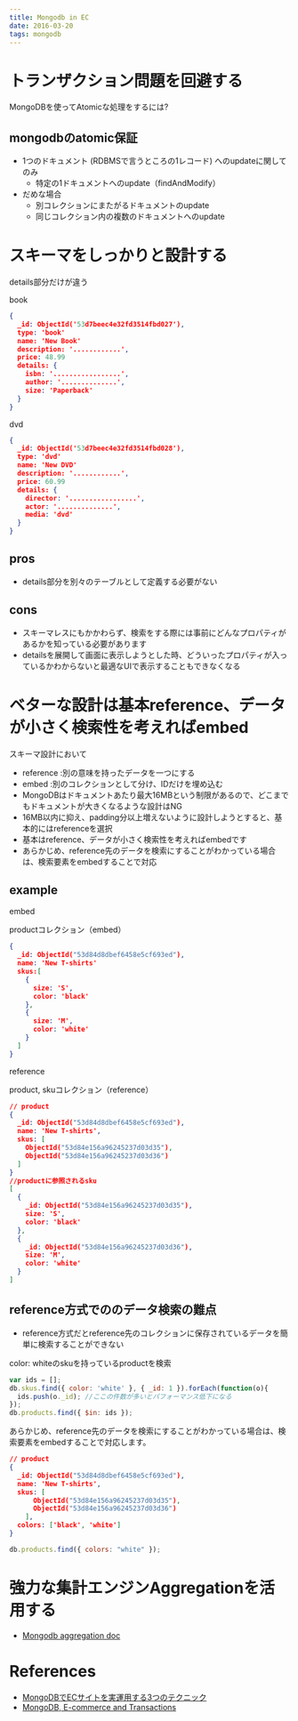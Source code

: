 ```yaml
---
title: Mongodb in EC
date: 2016-03-20
tags: mongodb
---
```


# トランザクション問題を回避する

MongoDBを使ってAtomicな処理をするには? 

## mongodbのatomic保証

+ 1つのドキュメント (RDBMSで言うところの1レコード) へのupdateに関してのみ
  + 特定の1ドキュメントへのupdate（findAndModify）
+ だめな場合
  + 別コレクションにまたがるドキュメントのupdate
  + 同じコレクション内の複数のドキュメントへのupdate

# スキーマをしっかりと設計する

details部分だけが違う

book
```json
{
  _id: ObjectId('53d7beec4e32fd3514fbd027'),
  type: 'book'
  name: 'New Book'
  description: '............',
  price: 48.99
  details: {
    isbn: '.................',
    author: '..............',
    size: 'Paperback'
  }
}
```

dvd
```json
{
  _id: ObjectId('53d7beec4e32fd3514fbd028'),
  type: 'dvd'
  name: 'New DVD'
  description: '............',
  price: 60.99
  details: {
    director: '.................',
    actor: '..............',
    media: 'dvd'
  }
}
```

## pros

+ details部分を別々のテーブルとして定義する必要がない

## cons

+ スキーマレスにもかかわらず、検索をする際には事前にどんなプロパティがあるかを知っている必要があります
+ detailsを展開して画面に表示しようとした時、どういったプロパティが入っているかわからないと最適なUIで表示することもできなくなる


# ベターな設計は基本reference、データが小さく検索性を考えればembed

スキーマ設計において

+ reference :別の意味を持ったデータを一つにする
+ embed :別のコレクションとして分け、IDだけを埋め込む
+ MongoDBはドキュメントあたり最大16MBという制限があるので、どこまでもドキュメントが大きくなるような設計はNG
+ 16MB以内に抑え、padding分以上増えないように設計しようとすると、基本的にはreferenceを選択
+ 基本はreference、データが小さく検索性を考えればembedです
+ あらかじめ、reference先のデータを検索にすることがわかっている場合は、検索要素をembedすることで対応 
 
## example

embed

productコレクション（embed）

```json
{
  _id: ObjectId("53d84d8dbef6458e5cf693ed"),
  name: 'New T-shirts'
  skus:[
    {
      size: 'S',
      color: 'black'
    },
    {
      size: 'M',
      color: 'white'
    }
  ]
}
```

reference

product, skuコレクション（reference）


```json
// product
{
  _id: ObjectId("53d84d8dbef6458e5cf693ed"),
  name: 'New T-shirts',
  skus: [
    ObjectId("53d84e156a96245237d03d35"),
    ObjectId("53d84e156a96245237d03d36")
  ]
}
//productに参照されるsku
[
  {
    _id: ObjectId("53d84e156a96245237d03d35"),
    size: 'S',
    color: 'black'        
  },
  {
    _id: ObjectId("53d84e156a96245237d03d36"),
    size: 'M',
    color: 'white'
  }
]
```

## reference方式でののデータ検索の難点

+ reference方式だとreference先のコレクションに保存されているデータを簡単に検索することができない

color: whiteのskuを持っているproductを検索

```js
var ids = [];
db.skus.find({ color: 'white' }, { _id: 1 }).forEach(function(o){
  ids.push(o._id); //ここの件数が多いとパフォーマンス低下になる
});
db.products.find({ $in: ids });
```

あらかじめ、reference先のデータを検索にすることがわかっている場合は、検索要素をembedすることで対応します。

```json
// product
{
  _id: ObjectId("53d84d8dbef6458e5cf693ed"),
  name: 'New T-shirts',
  skus: [
      ObjectId("53d84e156a96245237d03d35"),
      ObjectId("53d84e156a96245237d03d36")
    ],
  colors: ['black', 'white']
}
```


```js
db.products.find({ colors: "white" });
```

# 強力な集計エンジンAggregationを活用する

+ [Mongodb aggregation doc](https://docs.mongodb.org/manual/aggregation/)




# References

+ [MongoDBでECサイトを実運用する3つのテクニック](http://blog.otakumode.com/2014/08/01/ec-mongodb/)
+ [MongoDB, E-commerce and Transactions](http://www.slideshare.net/spf13/mongodb-ecommerce-and-transactions-10524960)

